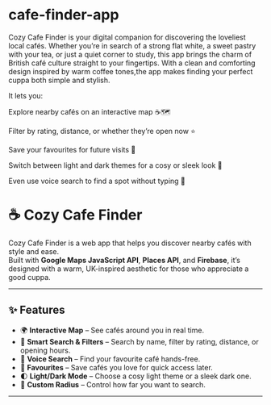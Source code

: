# cafe-finder-app
Cozy Cafe Finder is your digital companion for discovering the loveliest local cafés. Whether you’re in search of a strong flat white, a sweet pastry with your tea, or just a quiet corner to study, this app brings the charm of British café culture straight to your fingertips. With a clean and comforting design inspired by warm coffee tones,the app makes finding your perfect cuppa both simple and stylish.

It lets you:

Explore nearby cafés on an interactive map ☕🗺️

Filter by rating, distance, or whether they’re open now ⭐

Save your favourites for future visits 💖

Switch between light and dark themes for a cosy or sleek look 🌙

Even use voice search to find a spot without typing 🎤
# ☕ Cozy Cafe Finder

Cozy Cafe Finder is a web app that helps you discover nearby cafés with style and ease.  
Built with **Google Maps JavaScript API**, **Places API**, and **Firebase**, it’s designed with a warm, UK-inspired aesthetic for those who appreciate a good cuppa.  

---

## ✨ Features
- 🌍 **Interactive Map** – See cafés around you in real time.
- 🔎 **Smart Search & Filters** – Search by name, filter by rating, distance, or opening hours.
- 🎤 **Voice Search** – Find your favourite café hands-free.
- 💖 **Favourites** – Save cafés you love for quick access later.
- 🌓 **Light/Dark Mode** – Choose a cosy light theme or a sleek dark one.
- 📏 **Custom Radius** – Control how far you want to search.

---


